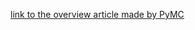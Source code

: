[link to the overview article made by PyMC](https://www.pymc.io/projects/docs/en/stable/learn/core_notebooks/pymc_overview.html#pymc-overview)
